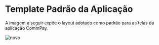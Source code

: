 # Template Padrão da Aplicação

A imagem a seguir expõe o layout adotado como padrão para as telas da aplicação CommPay.

![novo](https://github.com/ICEI-PUC-Minas-PMV-ADS/CommPay/assets/111931438/7aaf816d-bd71-4a4c-a91f-74bf868733ae)



